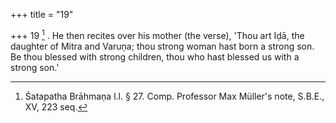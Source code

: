 +++
title = "19"

+++
19 [^7] . He then recites over his mother (the verse), 'Thou art Iḍā, the daughter of Mitra and Varuṇa; thou strong woman hast born a strong son. Be thou blessed with strong children, thou who hast blessed us with a strong son.'


[^7]:  Śatapatha Brāhmaṇa l.l. § 27. Comp. Professor Max Müller's note, S.B.E., XV, 223 seq.
